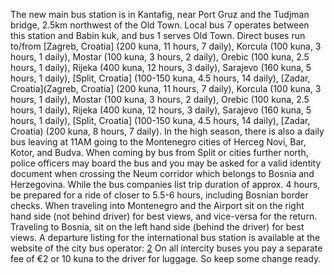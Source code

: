The new main bus station is in Kantafig, near Port Gruz and the Tudjman bridge, 2.5km northwest of the Old Town. Local bus 7 operates between this station and Babin kuk, and bus 1 serves Old Town.
Direct buses run to/from [Zagreb, Croatia] (200 kuna, 11 hours, 7 daily), Korcula (100 kuna, 3 hours, 1 daily), Mostar (100 kuna, 3 hours, 2 daily), Orebic (100 kuna, 2.5 hours, 1 daily), Rijeka (400 kuna, 12 hours, 3 daily), Sarajevo (160 kuna, 5 hours, 1 daily), [Split, Croatia] (100-150 kuna, 4.5 hours, 14 daily), [Zadar, Croatia](Zagreb, Croatia] (200 kuna, 11 hours, 7 daily), Korcula (100 kuna, 3 hours, 1 daily), Mostar (100 kuna, 3 hours, 2 daily), Orebic (100 kuna, 2.5 hours, 1 daily), Rijeka (400 kuna, 12 hours, 3 daily), Sarajevo (160 kuna, 5 hours, 1 daily), [Split, Croatia] (100-150 kuna, 4.5 hours, 14 daily), [Zadar, Croatia) (200 kuna, 8 hours, 7 daily). In the high season, there is also a daily bus leaving at 11AM going to the Montenegro cities of Herceg Novi, Bar, Kotor, and Budva.
When coming by bus from Split or cities further north, police officers may board the bus and you may be asked for a valid identity document when crossing the Neum corridor which belongs to Bosnia and Herzegovina. While the bus companies list trip duration of approx. 4 hours, be prepared for a ride of closer to 5.5-6 hours, including Bosnian border checks.
When traveling into Montenegro and the Airport sit on the right hand side (not behind driver) for best views, and vice-versa for the return. Traveling to Bosnia, sit on the left hand side (behind the driver) for best views.
A departure listing for the international bus station is available at the website of the city bus operator: [2](2)
On all intercity buses you pay a separate fee of €2 or 10 kuna to the driver for luggage. So keep some change ready.

